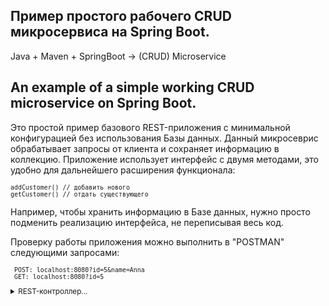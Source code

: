 ## Пример простого рабочего CRUD микросервиса на Spring Boot.

Java + Maven + SpringBoot -> (CRUD) Microservice

## An example of a simple working CRUD microservice on Spring Boot.

Это простой пример базового REST-приложения с минимальной конфигурацией без использования Базы данных.
Данный микросеврис обрабатывает запросы от клиента и сохраняет информацию в коллекцию.
Приложение использует интерфейс с двумя методами, это удобно для дальнейшего расширения функционала:

<small>

    addCustomer() // добавить нового
    getCustomer() // отдать существующего

</small>

Например, чтобы хранить информацию в Базе данных, нужно просто подменить реализацию интерфейса, не переписывая весь код.

Проверку работы приложения можно выполнить в "POSTMAN" следующими запросами: 

<small>

     POST: localhost:8080?id=5&name=Anna
     GET: localhost:8080?id=5
     
</small>

<small>

<details>

<summary>REST-контроллер...</summary>

>*Контроллер* обрабатывает запросы, которые приходят на определенный адрес.
>Для того чтобы сделать класс Контроллером, нужно помеить его аннотацией:
>```java 
>@Controller
>```
>В Spring`е есть функциональность для автоматической передачи объектов в формате JSON. 
>Для этого достаточно добавить следующую аннотацию, чтобы Spring автоматически обрабатывал информацию в формате JSON:
>```java
>@ResponseBody
>```
>Но можно сделать еще проще и создать *REST-контроллер*, добавив только одну аннотацию, чтобы не писать две предыдущие.
>```java  
>@RestController
>```
>*REST-контроллер* обрабатывает запросы и автоматически мапит все данные в JSON.
>
>**ВАЖНО!!!**    
>Разница между *@Controller* и *@RestController* в том, что в *@RestController`е* есть обе аннотации *@Controller* и *@ResponseBody*.
>
</details>

</small>
